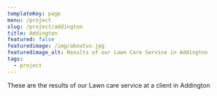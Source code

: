 ```yaml
---
templateKey: page
menu: /project
slug: /project/addington
title: Addington
featured: false
featuredimage: /img/aboutus.jpg
featuredimage_alt: Results of our Lawn Care Service in Addington
tags:
  - project
---
```

These are the results of our Lawn care service at a client in Addington


